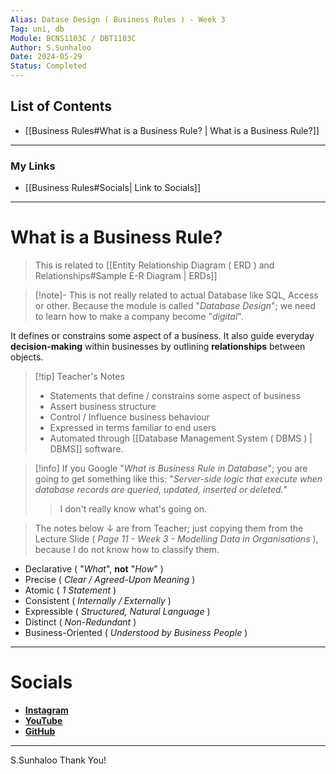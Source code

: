```yaml
---
Alias: Datase Design ( Business Rules ) - Week 3
Tag: uni, db
Module: BCNS1103C / DBT1103C
Author: S.Sunhaloo
Date: 2024-05-29
Status: Completed
---
```


## List of Contents

- [[Business Rules#What is a Business Rule? | What is a Business Rule?]]

---

### My Links

- [[Business Rules#Socials| Link to Socials]]

---

# What is a Business Rule?

>This is related to [[Entity Relationship Diagram ( ERD ) and Relationships#Sample E-R Diagram | ERDs]]

>[!note]-
>This is not really related to actual Database like SQL, Access or other.
>Because the module is called "*Database Design*"; we need to learn how to make a company become "*digital*".

It defines or constrains some aspect of a business. It also guide everyday **decision-making** within businesses by outlining **relationships** between objects.

>[!tip] Teacher's Notes
>- Statements that define / constrains some aspect of business
>- Assert business structure
>- Control / Influence business behaviour
>- Expressed in terms familiar to end users
>- Automated through [[Database Management System ( DBMS ) | DBMS]] software.

>[!info]
>If you Google "*What is Business Rule in Database*"; you are going to get something like this:
>"*Server-side logic that execute when database records are queried, updated, inserted or deleted.*"
>>I don't really know what's going on.

>The notes below $\downarrow$ are from Teacher; just copying them from the Lecture Slide ( *Page 11 - Week 3 - Modelling Data in Organisations* ), because I do not know how to classify them.

- Declarative ( "*What*", **not** "*How*" )
- Precise ( *Clear / Agreed-Upon Meaning* )
- Atomic ( *1 Statement* )
- Consistent ( *Internally / Externally* )
- Expressible ( *Structured, Natural Language* )
- Distinct ( *Non-Redundant* )
- Business-Oriented ( *Understood by Business People* )

---

# Socials

- [**Instagram**](https://www.instagram.com/s.sunhaloo/)
- [**YouTube**](https://www.youtube.com/channel/UCMkQZsuW6eHMhdUObLPSpwg)
- [**GitHub**](https://www.github.com/Sunhaloo)

---

S.Sunhaloo
Thank You!